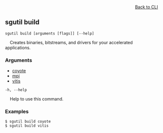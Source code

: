 <div id="readme" class="Box-body readme blob js-code-block-container">
<article class="markdown-body entry-content p-3 p-md-6" itemprop="text">
<p align="right">
<a href="https://github.com/fpgasystems/hacc/blob/main/cli/README.md#cli">Back to CLI</a>
</p>

## sgutil build

<code>sgutil build [arguments [flags]] [--help]</code>
<p>
  &nbsp; &nbsp; Creates binaries, bitstreams, and drivers for your accelerated applications.
</p>

### Arguments

* [coyote](./sgutil-build-coyote.md#sgutil-build-coyote)
* [mpi](./sgutil-build-mpi.md#sgutil-build-mpi)
* [vitis](./sgutil-build-vitis.md#sgutil-build-vitis)

<code>-h, --help</code>
<p>
  &nbsp; &nbsp; Help to use this command.
</p>

### Examples
```
$ sgutil build coyote
$ sgutil build vitis
```